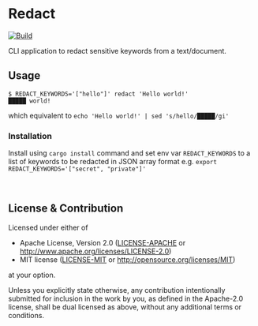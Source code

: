 # Redact

[![Build](https://github.com/kafji/redact/workflows/Build/badge.svg)](https://github.com/kafji/redact/actions?query=workflow%3ABuild)

CLI application to redact sensitive keywords from a text/document.

## Usage

```
$ REDACT_KEYWORDS='["hello"]' redact 'Hello world!'
█████ world!
```

which equivalent to `echo 'Hello world!' | sed 's/hello/█████/gi'`

### Installation

Install using `cargo install` command and set env var `REDACT_KEYWORDS` to a list of keywords to be redacted in JSON array format e.g. `export REDACT_KEYWORDS='["secret", "private"]'`

<br>

## License & Contribution

Licensed under either of

 * Apache License, Version 2.0
   ([LICENSE-APACHE](LICENSE-APACHE) or http://www.apache.org/licenses/LICENSE-2.0)
 * MIT license
   ([LICENSE-MIT](LICENSE-MIT) or http://opensource.org/licenses/MIT)

at your option.

Unless you explicitly state otherwise, any contribution intentionally submitted
for inclusion in the work by you, as defined in the Apache-2.0 license, shall be
dual licensed as above, without any additional terms or conditions.
